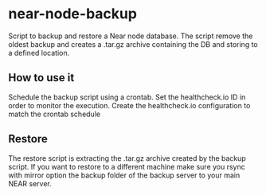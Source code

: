 # near-node-backup

Script to backup and restore a Near node database.
The script remove the oldest backup and creates a .tar.gz archive containing the DB and storing to a defined location.

## How to use it

Schedule the backup script using a crontab.
Set the healthcheck.io ID in order to monitor the execution. Create the healthcheck.io configuration to match the crontab schedule

## Restore

The restore script is extracting the .tar.gz archive created by the backup script.
If you want to restore to a different machine make sure you rsync with mirror option the backup folder of the backup server to your main NEAR server.
